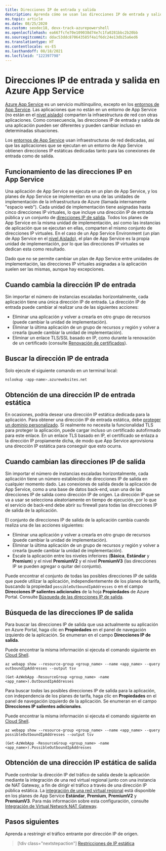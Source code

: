 ```yaml
---
title: Direcciones IP de entrada y salida
description: Aprenda cómo se usan las direcciones IP de entrada y salida en App Service, cuándo cambian y cómo encontrar las direcciones de su aplicación.
ms.topic: article
ms.date: 08/25/2020
ms.custom: seodec18, devx-track-azurepowershell
ms.openlocfilehash: ea667fcfe70e109038d74e7c1fa0281bbc2b20bb
ms.sourcegitcommit: ddac53ddc870643585f4a1f6dc24e13db25a6ed6
ms.translationtype: HT
ms.contentlocale: es-ES
ms.lasthandoff: 08/18/2021
ms.locfileid: "122397798"
---
```

# <a name="inbound-and-outbound-ip-addresses-in-azure-app-service"></a>Direcciones IP de entrada y salida en Azure App Service

[Azure App Service](overview.md) es un servicio multiinquilino, excepto en los [entornos de App Service](environment/intro.md). Las aplicaciones que no están en un entorno de App Service (no están en el [nivel aislado](https://azure.microsoft.com/pricing/details/app-service/)) comparten la infraestructura de red con otras aplicaciones. Como consecuencia, las direcciones IP de entrada y salida de una aplicación pueden ser diferentes y pueden cambiar incluso en determinadas situaciones.

Los [entornos de App Service](environment/intro.md) usan infraestructuras de red dedicadas, así que las aplicaciones que se ejecutan en un entorno de App Service obtienen direcciones IP estáticas dedicadas tanto para las conexiones de entrada como de salida.

## <a name="how-ip-addresses-work-in-app-service"></a>Funcionamiento de las direcciones IP en App Service

Una aplicación de App Service se ejecuta en un plan de App Service, y los planes de App Service se implementan en una de las unidades de implementación de la infraestructura de Azure (llamada internamente "espacio web"). Cada unidad de implementación tiene asignadas hasta cinco direcciones IP virtuales, lo que incluye una dirección IP de entrada pública y un conjunto de [direcciones IP de salida](#find-outbound-ips). Todos los planes de App Service en la misma unidad de implementación, así como las instancias de aplicación que se ejecutan en ellas, comparten el mismo conjunto de direcciones IP virtuales. En el caso de un App Service Environment (un plan de App Service en el [nivel Aislado](https://azure.microsoft.com/pricing/details/app-service/)), el plan de App Service es la propia unidad de implementación, por lo que las direcciones IP virtuales se dedican esta como resultado.

Dado que no se permite cambiar un plan de App Service entre unidades de implementación, las direcciones IP virtuales asignadas a la aplicación suelen ser las mismas, aunque hay excepciones.

## <a name="when-inbound-ip-changes"></a>Cuando cambia la dirección IP de entrada

Sin importar el número de instancias escaladas horizontalmente, cada aplicación tiene una única dirección IP de entrada. La dirección IP de entrada puede cambiar al realizar una de las siguientes acciones:

- Eliminar una aplicación y volver a crearla en otro grupo de recursos (puede cambiar la unidad de implementación).
- Eliminar la última aplicación de un grupo de recursos _y_ región y volver a crearla (puede cambiar la unidad de implementación).
- Eliminar un enlace TLS/SSL basado en IP, como durante la renovación de un certificado (consulte [Renovación de certificados](configure-ssl-certificate.md#renew-certificate)).

## <a name="find-the-inbound-ip"></a>Buscar la dirección IP de entrada

Solo ejecute el siguiente comando en un terminal local:

```bash
nslookup <app-name>.azurewebsites.net
```

## <a name="get-a-static-inbound-ip"></a>Obtención de una dirección IP de entrada estática

En ocasiones, podría desear una dirección IP estática dedicada para la aplicación. Para obtener una dirección IP de entrada estática, debe [proteger un dominio personalizado](configure-ssl-bindings.md#secure-a-custom-domain). Si realmente no necesita la funcionalidad TLS para proteger la aplicación, puede cargar incluso un certificado autofirmado para este enlace. En un enlace TLS basado en IP, el certificado se enlaza a la dirección IP propiamente dicha, de modo que App Service aprovisiona una dirección IP estática para conseguir que esto ocurra. 

## <a name="when-outbound-ips-change"></a>Cuando cambian las direcciones IP de salida

Sin importar el número de instancias escaladas horizontalmente, cada aplicación tiene un número establecido de direcciones IP de salida en cualquier momento dado. Las conexiones de salida desde la aplicación de App Service, como a una base de datos back-end, usan una de las direcciones IP de salida como dirección IP de origen. La dirección IP que se va a usar se selecciona aleatoriamente en tiempo de ejecución, por lo que el servicio de back-end debe abrir su firewall para todas las direcciones IP de salida de la aplicación.

El conjunto de direcciones IP de salida de la aplicación cambia cuando realiza una de las acciones siguientes:

- Eliminar una aplicación y volver a crearla en otro grupo de recursos (puede cambiar la unidad de implementación).
- Eliminar la última aplicación de un grupo de recursos _y_ región y volver a crearla (puede cambiar la unidad de implementación).
- Escale la aplicación entre los niveles inferiores (**Básica**, **Estándar** y **Premium**) y el nivel **PremiumV2** y el nivel **PremiumV3** (las direcciones IP se pueden agregar o quitar del conjunto).

Puede encontrar el conjunto de todas las posibles direcciones IP de salida que puede utilizar la aplicación, independientemente de los planes de tarifa, buscando la propiedad `possibleOutboundIpAddresses` o en el campo **Direcciones IP salientes adicionales** de la hoja **Propiedades** de Azure Portal. Consulte [Búsqueda de las direcciones IP de salida](#find-outbound-ips).

## <a name="find-outbound-ips"></a>Búsqueda de las direcciones IP de salida

Para buscar las direcciones IP de salida que usa actualmente su aplicación en Azure Portal, haga clic en **Propiedades** en el panel de navegación izquierdo de la aplicación. Se enumeran en el campo **Direcciones IP de salida**.

Puede encontrar la misma información si ejecuta el comando siguiente en [Cloud Shell](../cloud-shell/quickstart.md).

```azurecli-interactive
az webapp show --resource-group <group_name> --name <app_name> --query outboundIpAddresses --output tsv
```

```azurepowershell
(Get-AzWebApp -ResourceGroup <group_name> -name <app_name>).OutboundIpAddresses
```

Para buscar _todas_ las posibles direcciones IP de salida para la aplicación, con independencia de los planes de tarifa, haga clic en **Propiedades** en el panel de navegación izquierdo de la aplicación. Se enumeran en el campo **Direcciones IP salientes adicionales**.

Puede encontrar la misma información si ejecuta el comando siguiente en [Cloud Shell](../cloud-shell/quickstart.md).

```azurecli-interactive
az webapp show --resource-group <group_name> --name <app_name> --query possibleOutboundIpAddresses --output tsv
```

```azurepowershell
(Get-AzWebApp -ResourceGroup <group_name> -name <app_name>).PossibleOutboundIpAddresses
```

## <a name="get-a-static-outbound-ip"></a>Obtención de una dirección IP estática de salida
Puede controlar la dirección IP del tráfico de salida desde la aplicación mediante la integración de una red virtual regional junto con una instancia de NAT Gateway, a fin de dirigir el tráfico a través de una dirección IP pública estática. La [integración de una red virtual regional](/azure/app-service/web-sites-integrate-with-vnet) está disponible en los planes de App Service **Estándar**, **Premium**, **PremiumV2** y **PremiumV3**. Para más información sobre esta configuración, consulte [Integración de Virtual Network NAT Gateway](./networking/nat-gateway-integration.md).

## <a name="next-steps"></a>Pasos siguientes

Aprenda a restringir el tráfico entrante por dirección IP de origen.

> [!div class="nextstepaction"]
> [Restricciones de IP estática](app-service-ip-restrictions.md)
